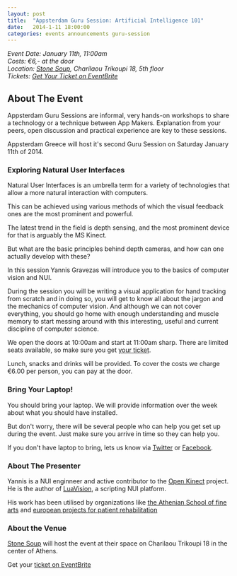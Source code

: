 ```yaml
---
layout: post
title:  "Appsterdam Guru Session: Artificial Intelligence 101"
date:   2014-1-11 18:00:00
categories: events announcements guru-session
---
```


_Event Date: January 11th, 11:00am_  
_Costs: €6,- at the door_  
_Location: [Stone Soup], Charilaou Trikoupi 18, 5th floor_  
_Tickets: [Get Your Ticket on EventBrite][Ticket]_  

## About The Event

Appsterdam Guru Sessions are informal, very hands-on workshops to share a technology or a technique between App Makers. Explanation from your peers, open discussion and practical experience are key to these sessions.

Appsterdam Greece will host it's second Guru Session on Saturday January 11th of 2014.


### Exploring Natural User Interfaces

Natural User Interfaces is an umbrella term for a variety of technologies that allow a more natural interaction with computers.

This can be achieved using various methods of which the visual feedback ones are the most prominent and powerful.

The latest trend in the field is depth sensing, and the most prominent device for that is arguably the MS Kinect.

But what are the basic principles behind depth cameras, and how can one actually develop with these?

In this session Yannis Gravezas will introduce you to the basics of computer vision and NUI.

During the session you will be writing a visual application for hand tracking from scratch and in doing so, you will get to know all about the jargon and the mechanics of computer vision. And although we can not cover everything, you should go home with enough understanding and muscle memory to start messing around with this interesting, useful and current discipline of computer science.

We open the doors at 10:00am and start at 11:00am sharp. There are limited seats available, so make sure you get [your ticket][Ticket].

Lunch, snacks and drinks will be provided. To cover the costs we charge €6.00 per person, you can pay at the door.

### Bring Your Laptop!

You should bring your laptop. We will provide information over the week about what you should have installed.

But don't worry, there will be several people who can help you get set up during the event. Just make sure you arrive in time so they can help you.

If you don't have laptop to bring, lets us know via [Twitter](https://twitter.com/AppsterdamGr) or [Facebook](https://www.facebook.com/AppsterdamsGreekEmbassy).


### About The Presenter

Yannis is a NUI enginneer and active contributor to the [Open Kinect] project. He is the author of [LuaVision], a scripting NUI platform.

His work has been utilised by organizations like [the Athenian School of fine arts] and [european projects for patient rehabilitation]


      

### About the Venue

[Stone Soup] will host the event at their space on Charilaou Trikoupi 18 in the center of Athens.

Get your [ticket on EventBrite][Ticket]

[LuaVision]: https://github.com/LuaVision
[Ticket]: https://www.eventbrite.com/e/appsterdam-greece-guru-session-artificial-intelligence-101-tickets-9693570731
[Stone Soup]: http://stonesoup.io
[Open Kinect]: http://www.openkinect.org
[the Athenian School of fine arts]: https://www.youtube.com/watch?v=uXRKgvox1xQ
[european projects for patient rehabilitation]: http://www.strokeback.eu/

